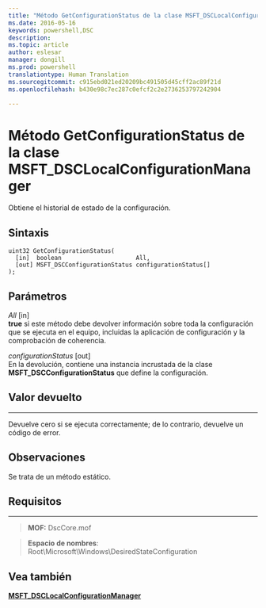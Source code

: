 ```yaml
---
title: "Método GetConfigurationStatus de la clase MSFT_DSCLocalConfigurationManager"
ms.date: 2016-05-16
keywords: powershell,DSC
description: 
ms.topic: article
author: eslesar
manager: dongill
ms.prod: powershell
translationtype: Human Translation
ms.sourcegitcommit: c915ebd021ed20209bc491505d45cff2ac89f21d
ms.openlocfilehash: b430e98c7ec287c0efcf2c2e2736253797242904

---
```


# Método GetConfigurationStatus de la clase MSFT_DSCLocalConfigurationManager

Obtiene el historial de estado de la configuración.

Sintaxis
------

```mof
uint32 GetConfigurationStatus(
  [in]  boolean                     All,
  [out] MSFT_DSCConfigurationStatus configurationStatus[]
);
```

Parámetros
----------

*All* \[in\]  
**true** si este método debe devolver información sobre toda la configuración que se ejecuta en el equipo, incluidas la aplicación de configuración y la comprobación de coherencia.

*configurationStatus* \[out\]  
En la devolución, contiene una instancia incrustada de la clase **MSFT_DSCConfigurationStatus** que define la configuración.

## Valor devuelto
------------

Devuelve cero si se ejecuta correctamente; de lo contrario, devuelve un código de error.

## Observaciones

Se trata de un método estático.

## Requisitos
------------
>**MOF:** DscCore.mof

>**Espacio de nombres**: Root\Microsoft\Windows\DesiredStateConfiguration


## Vea también


[**MSFT_DSCLocalConfigurationManager**](msft-dsclocalconfigurationmanager.md)


 

 






<!--HONumber=Aug16_HO3-->


